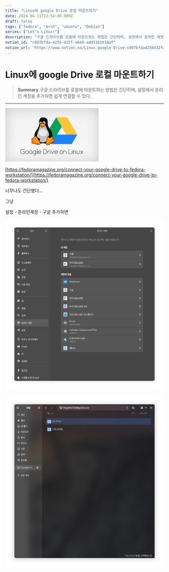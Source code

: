 ```yaml
---
title: "Linux에 google Drive 로컬 마운트하기"
date: 2024-06-11T13:54:00.000Z
draft: false
tags: ["fedora", "Arch", "ubuntu", "Debian"]
series: ["Let's Linux!"]
description: "구글 드라이브를 로컬에 마운트하는 방법은 간단하며, 설정에서 온라인 계정을 추가하면 쉽게 연결할 수 있다."
notion_id: "c807bfda-4256-432f-a6e0-add51b1010af"
notion_url: "https://www.notion.so/Linux-google-Drive-c807bfda4256432fa6e0add51b1010af"
---
```


# Linux에 google Drive 로컬 마운트하기

> **Summary**
> 구글 드라이브를 로컬에 마운트하는 방법은 간단하며, 설정에서 온라인 계정을 추가하면 쉽게 연결할 수 있다.

---

![Image](image_fe7b58ec4d92.png)

[https://fedoramagazine.org/connect-your-google-drive-to-fedora-workstation/](https://fedoramagazine.org/connect-your-google-drive-to-fedora-workstation/)

너무나도 간단했다…

그냥 

설정 - 온라인계정 - 구글 추가하면

![Image](image_c037de16e49b.png)

![Image](image_b0a2e0553499.png)


